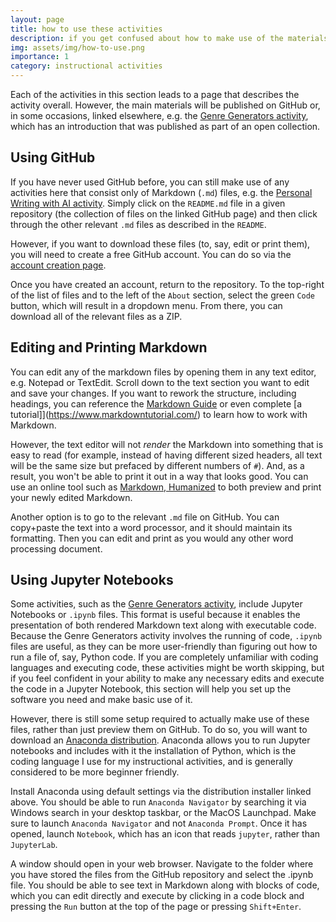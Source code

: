 ```yaml
---
layout: page
title: how to use these activities
description: if you get confused about how to make use of the materials in this section, read this first
img: assets/img/how-to-use.png
importance: 1
category: instructional activities
---
```


Each of the activities in this section leads to a page that describes the activity overall. However, the main materials will be published on GitHub or, in some occasions, linked elsewhere, e.g. the [Genre Generators activity](https://addeldin.github.io/projects/genre-generators/), which has an introduction that was published as part of an open collection.

## Using GitHub
If you have never used GitHub before, you can still make use of any activities here that consist only of Markdown (`.md`) files, e.g. the [Personal Writing with AI activity](https://addeldin.github.io/projects/personal-writing-with-ai/). Simply click on the `README.md` file in a given repository (the collection of files on the linked GitHub page) and then click through the other relevant `.md` files as described in the `README`.

However, if you want to download these files (to, say, edit or print them), you will need to create a free GitHub account. You can do so via the [account creation page](https://github.com/signup).

Once you have created an account, return to the repository. To the top-right of the list of files and to the left of the `About` section, select the green `Code` button, which will result in a dropdown menu. From there, you can download all of the relevant files as a ZIP.

## Editing and Printing Markdown
You can edit any of the markdown files by opening them in any text editor, e.g. Notepad or TextEdit. Scroll down to the text section you want to edit and save your changes. If you want to rework the structure, including headings, you can reference the [Markdown Guide](https://www.markdownguide.org/basic-syntax/) or even complete [a tutorial]](https://www.markdowntutorial.com/) to learn how to work with Markdown.

However, the text editor will not *render* the Markdown into something that is easy to read (for example, instead of having different sized headers, all text will be the same size but prefaced by different numbers of `#`). And, as a result, you won't be able to print it out in a way that looks good. You can use an online tool such as [Markdown, Humanized](https://markdowner.github.io/) to both preview and print your newly edited Markdown.

Another option is to go to the relevant `.md` file on GitHub. You can copy+paste the text into a word processor, and it should maintain its formatting. Then you can edit and print as you would any other word processing document.

## Using Jupyter Notebooks
Some activities, such as the [Genre Generators activity](https://addeldin.github.io/projects/genre-generators/), include Jupyter Notebooks or `.ipynb` files. This format is useful because it enables the presentation of both rendered Markdown text along with executable code. Because the Genre Generators activity involves the running of code, `.ipynb` files are useful, as they can be more user-friendly than figuring out how to run a file of, say, Python code. If you are completely unfamiliar with coding languages and executing code, these activities might be worth skipping, but if you feel confident in your ability to make any necessary edits and execute the code in a Jupyter Notebook, this section will help you set up the software you need and make basic use of it.

However, there is still some setup required to actually make use of these files, rather than just preview them on GitHub. To do so, you will want to download an [Anaconda distribution](https://www.anaconda.com/products/distribution). Anaconda allows you to run Jupyter notebooks and includes with it the installation of Python, which is the coding language I use for my instructional activities, and is generally considered to be more beginner friendly.

Install Anaconda using default settings via the distribution installer linked above. You should be able to run `Anaconda Navigator` by searching it via Windows search in your desktop taskbar, or the MacOS Launchpad. Make sure to launch `Anaconda Navigator` and not `Anaconda Prompt`. Once it has opened, launch `Notebook`, which has an icon that reads `jupyter`, rather than `JupyterLab`.

A window should open in your web browser. Navigate to the folder where you have stored the files from the GitHub repository and select the .ipynb file. You should be able to see text in Markdown along with blocks of code, which you can edit directly and execute by clicking in a code block and pressing the `Run` button at the top of the page or pressing `Shift+Enter`.

